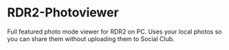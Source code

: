 # RDR2-Photoviewer
Full featured photo mode viewer for RDR2 on PC. Uses your local photos so you can share them without uploading them to Social Club.
